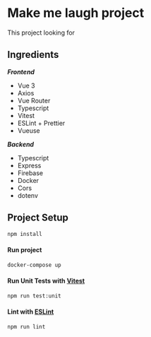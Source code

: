 # Make me laugh project
This project looking for 
## Ingredients
***Frontend***
 - Vue 3
 - Axios
 - Vue Router
 - Typescript
 - Vitest
 - ESLint + Prettier
 - Vueuse

***Backend***
- Typescript
- Express
- Firebase
- Docker
- Cors
- dotenv
## Project Setup

```sh
npm install
```
#### Run project

```sh
docker-compose up
```
#### Run Unit Tests with [Vitest](https://vitest.dev/)

```sh
npm run test:unit
```

#### Lint with [ESLint](https://eslint.org/)

```sh
npm run lint
```
